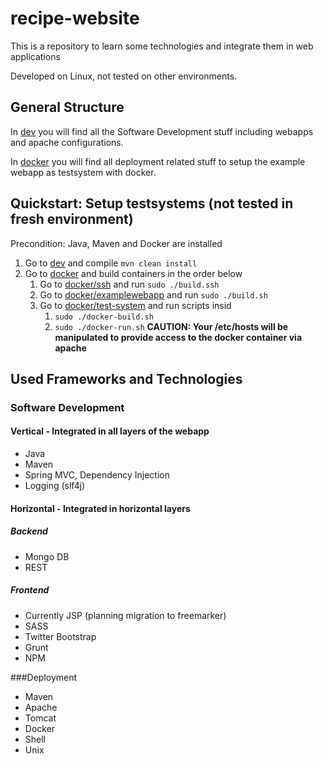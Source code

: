 # recipe-website
This is a repository to learn some technologies and integrate them in web applications

Developed on Linux, not tested on other environments.

## General Structure

In [dev](dev/README.md) you will find all the Software Development stuff including webapps and apache configurations.

In [docker](docker/README.md) you will find all deployment related stuff to setup the example webapp as testsystem with docker.

## Quickstart: Setup testsystems (not tested in fresh environment)

Precondition: Java, Maven and Docker are installed

1. Go to [dev](dev/README.md) and compile  `mvn clean install`
2. Go to [docker](docker/README.md) and build containers in the order below
   1. Go to [docker/ssh](docker/ssh/README.md) and run `sudo ./build.ssh`
   2. Go to [docker/examplewebapp](docker/examplewebapp/README.md) and run `sudo ./build.sh`
   3. Go to [docker/test-system](docker/test-system/README.md) and run scripts insid
      1. `sudo ./docker-build.sh`
      2. `sudo ./docker-run.sh` **CAUTION: Your /etc/hosts will be manipulated to provide access to the docker container via apache**

## Used Frameworks and Technologies

### Software Development

#### Vertical - Integrated in all layers of the webapp
+ Java
+ Maven
+ Spring MVC, Dependency Injection
+ Logging (slf4j)

#### Horizontal - Integrated in horizontal layers

##### Backend

+ Mongo DB
+ REST

##### Frontend

+ Currently JSP (planning migration to freemarker)
+ SASS
+ Twitter Bootstrap
+ Grunt
+ NPM

###Deployment
+ Maven
+ Apache
+ Tomcat
+ Docker
+ Shell
+ Unix
